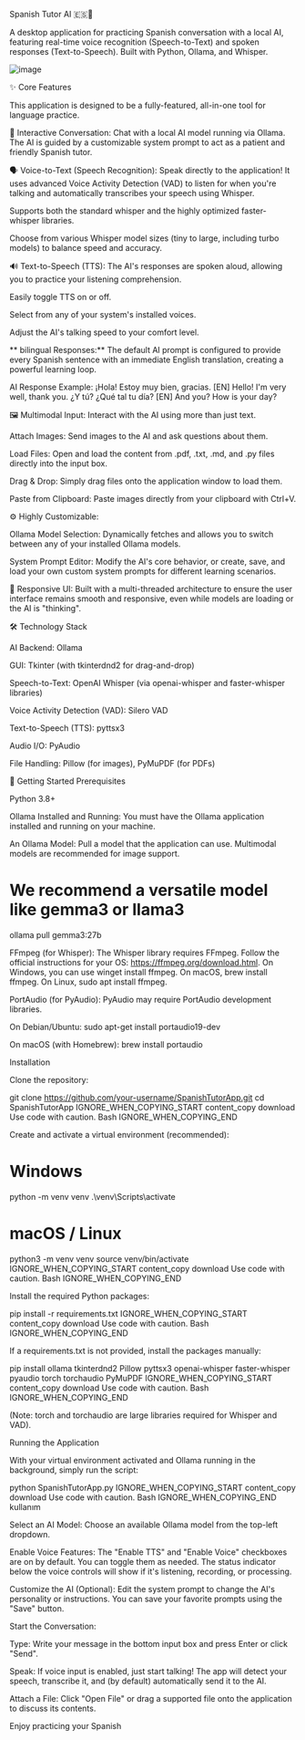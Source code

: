Spanish Tutor AI 🇪🇸🤖

A desktop application for practicing Spanish conversation with a local AI, featuring real-time voice recognition (Speech-to-Text) and spoken responses (Text-to-Speech). Built with Python, Ollama, and Whisper.

![image](https://github.com/user-attachments/assets/9d33302f-6c15-46cf-8cce-8425f925488f)


✨ Core Features

This application is designed to be a fully-featured, all-in-one tool for language practice.

💬 Interactive Conversation: Chat with a local AI model running via Ollama. The AI is guided by a customizable system prompt to act as a patient and friendly Spanish tutor.

🗣️ Voice-to-Text (Speech Recognition): Speak directly to the application! It uses advanced Voice Activity Detection (VAD) to listen for when you're talking and automatically transcribes your speech using Whisper.

Supports both the standard whisper and the highly optimized faster-whisper libraries.

Choose from various Whisper model sizes (tiny to large, including turbo models) to balance speed and accuracy.

🔊 Text-to-Speech (TTS): The AI's responses are spoken aloud, allowing you to practice your listening comprehension.

Easily toggle TTS on or off.

Select from any of your system's installed voices.

Adjust the AI's talking speed to your comfort level.

** bilingual Responses:** The default AI prompt is configured to provide every Spanish sentence with an immediate English translation, creating a powerful learning loop.

AI Response Example:
¡Hola! Estoy muy bien, gracias.
[EN] Hello! I'm very well, thank you.
¿Y tú? ¿Qué tal tu día?
[EN] And you? How is your day?

🖼️ Multimodal Input: Interact with the AI using more than just text.

Attach Images: Send images to the AI and ask questions about them.

Load Files: Open and load the content from .pdf, .txt, .md, and .py files directly into the input box.

Drag & Drop: Simply drag files onto the application window to load them.

Paste from Clipboard: Paste images directly from your clipboard with Ctrl+V.

⚙️ Highly Customizable:

Ollama Model Selection: Dynamically fetches and allows you to switch between any of your installed Ollama models.

System Prompt Editor: Modify the AI's core behavior, or create, save, and load your own custom system prompts for different learning scenarios.

🚀 Responsive UI: Built with a multi-threaded architecture to ensure the user interface remains smooth and responsive, even while models are loading or the AI is "thinking".

🛠️ Technology Stack

AI Backend: Ollama

GUI: Tkinter (with tkinterdnd2 for drag-and-drop)

Speech-to-Text: OpenAI Whisper (via openai-whisper and faster-whisper libraries)

Voice Activity Detection (VAD): Silero VAD

Text-to-Speech (TTS): pyttsx3

Audio I/O: PyAudio

File Handling: Pillow (for images), PyMuPDF (for PDFs)

🏁 Getting Started
Prerequisites

Python 3.8+

Ollama Installed and Running: You must have the Ollama application installed and running on your machine.

An Ollama Model: Pull a model that the application can use. Multimodal models are recommended for image support.

# We recommend a versatile model like gemma3 or llama3
ollama pull gemma3:27b


FFmpeg (for Whisper): The Whisper library requires FFmpeg. Follow the official instructions for your OS: https://ffmpeg.org/download.html. On Windows, you can use winget install ffmpeg. On macOS, brew install ffmpeg. On Linux, sudo apt install ffmpeg.

PortAudio (for PyAudio): PyAudio may require PortAudio development libraries.

On Debian/Ubuntu: sudo apt-get install portaudio19-dev

On macOS (with Homebrew): brew install portaudio

Installation

Clone the repository:

git clone https://github.com/your-username/SpanishTutorApp.git
cd SpanishTutorApp
IGNORE_WHEN_COPYING_START
content_copy
download
Use code with caution.
Bash
IGNORE_WHEN_COPYING_END

Create and activate a virtual environment (recommended):

# Windows
python -m venv venv
.\venv\Scripts\activate

# macOS / Linux
python3 -m venv venv
source venv/bin/activate
IGNORE_WHEN_COPYING_START
content_copy
download
Use code with caution.
Bash
IGNORE_WHEN_COPYING_END

Install the required Python packages:

pip install -r requirements.txt
IGNORE_WHEN_COPYING_START
content_copy
download
Use code with caution.
Bash
IGNORE_WHEN_COPYING_END

If a requirements.txt is not provided, install the packages manually:

pip install ollama tkinterdnd2 Pillow pyttsx3 openai-whisper faster-whisper pyaudio torch torchaudio PyMuPDF
IGNORE_WHEN_COPYING_START
content_copy
download
Use code with caution.
Bash
IGNORE_WHEN_COPYING_END

(Note: torch and torchaudio are large libraries required for Whisper and VAD).

Running the Application

With your virtual environment activated and Ollama running in the background, simply run the script:

python SpanishTutorApp.py
IGNORE_WHEN_COPYING_START
content_copy
download
Use code with caution.
Bash
IGNORE_WHEN_COPYING_END
kullanım

Select an AI Model: Choose an available Ollama model from the top-left dropdown.

Enable Voice Features: The "Enable TTS" and "Enable Voice" checkboxes are on by default. You can toggle them as needed. The status indicator below the voice controls will show if it's listening, recording, or processing.

Customize the AI (Optional): Edit the system prompt to change the AI's personality or instructions. You can save your favorite prompts using the "Save" button.

Start the Conversation:

Type: Write your message in the bottom input box and press Enter or click "Send".

Speak: If voice input is enabled, just start talking! The app will detect your speech, transcribe it, and (by default) automatically send it to the AI.

Attach a File: Click "Open File" or drag a supported file onto the application to discuss its contents.

Enjoy practicing your Spanish
